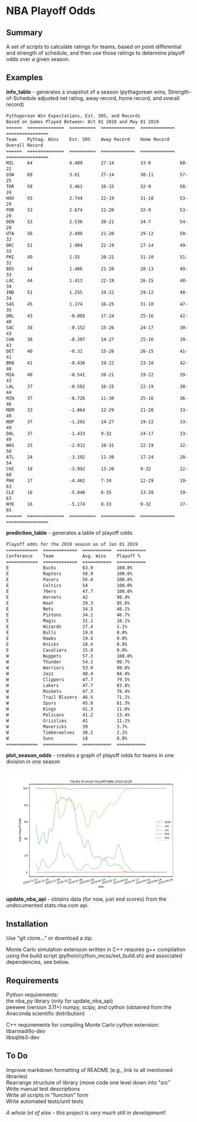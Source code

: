 # NBA Playoff Odds

## Summary 
A set of scripts to calculate ratings for teams, based on point differential and strength of schedule, and then use those ratings to determine playoff odds over a given season. 

## Examples

**info_table** - generates a snapshot of a season (pythagorean wins, Strength-of-Schedule adjusted net rating, away record, home record, and overall record)

	Pythagorean Win Expectations, Est. SRS, and Records 
	Based on Games Played Between: Oct 01 2018 and May 01 2019
	======  ==============  ==========  =============  =============  ================
	Team    Pythag. Wins    Est. SRS    Away Record    Home Record    Overall Record
	======  ==============  ==========  =============  =============  ================
	MIL     64              4.409       27-14          33-8           60-22
	GSW     60              3.61        27-14          30-11          57-25
	TOR     58              3.461       26-15          32-9           58-24
	HOU     55              2.744       22-19          31-10          53-29
	POR     53              2.674       21-20          32-9           53-29
	DEN     53              2.536       20-21          34-7           54-28
	UTA     56              2.498       21-20          29-12          50-32
	OKC     51              1.904       22-19          27-14          49-33
	PHI     49              1.55        20-21          31-10          51-31
	BOS     54              1.486       21-20          28-13          49-33
	LAC     44              1.413       22-19          26-15          48-34
	IND     51              1.255       19-22          29-12          48-34
	SAS     45              1.174       16-25          31-10          47-35
	ORL     43              -0.085      17-24          25-16          42-40
	SAC     38              -0.152      15-26          24-17          39-43
	CHA     38              -0.307      14-27          25-16          39-43
	DET     40              -0.31       15-26          26-15          41-41
	BKN     41              -0.436      19-22          23-18          42-40
	MIA     40              -0.541      20-21          19-22          39-43
	LAL     37              -0.582      16-25          22-19          38-44
	MIN     37              -0.726      11-30          25-16          36-46
	MEM     33              -1.064      12-29          21-20          33-49
	NOP     37              -1.202      14-27          19-22          33-49
	DAL     37              -1.433      9-32           24-17          33-49
	WAS     33              -2.012      10-31          22-19          32-50
	ATL     24              -3.192      11-30          17-24          28-54
	CHI     18              -3.992      13-28          9-32           22-60
	PHX     17              -4.462      7-34           12-29          19-63
	CLE     16              -5.046      6-35           13-28          19-63
	NYK     16              -5.174      8-33           9-32           17-65
	======  ==============  ==========  =============  =============  ================

**prediction_table** - generates a table of playoff odds
	
	Playoff odds for the 2019 season as of Jan 01 2019
	============  =============  ===========  ===========
	Conference    Team           Avg. Wins    Playoff %
	============  =============  ===========  ===========
	E             Bucks          63.9         100.0%
	E             Raptors        58.9         100.0%
	E             Pacers         56.4         100.0%
	E             Celtics        54           100.0%
	E             76ers          47.7         100.0%
	E             Hornets        42           98.4%
	E             Heat           39.3         95.6%
	E             Nets           34.5         48.1%
	E             Pistons        34.1         46.7%
	E             Magic          31.1         10.1%
	E             Wizards        27.4         1.1%
	E             Bulls          19.6         0.0%
	E             Hawks          19.4         0.0%
	E             Knicks         18.4         0.0%
	E             Cavaliers      15.9         0.0%
	W             Nuggets        57.3         100.0%
	W             Thunder        54.1         99.7%
	W             Warriors       53.9         99.8%
	W             Jazz           48.4         84.4%
	W             Clippers       47.7         79.5%
	W             Lakers         47.7         83.8%
	W             Rockets        47.3         78.4%
	W             Trail Blazers  46.5         71.1%
	W             Spurs          45.9         61.3%
	W             Kings          41.3         11.6%
	W             Pelicans       41.2         13.4%
	W             Grizzlies      41           11.1%
	W             Mavericks      39           3.7%
	W             Timberwolves   38.1         2.2%
	W             Suns           18           0.0%
	============  =============  ===========  ===========

**plot_season_odds** - creates a graph of playoff odds for teams in one division in one season

![Playoff odds for Pacific Division, 2019](https://raw.githubusercontent.com/martinm43/nba_playoff_odds/master/src/README_example.png) 

**update_nba_api** - obtains data (for now, just end scores) from the undocumented stats.nba.com api.

## Installation

Use "git clone..." or download a zip.

Monte Carlo simulation extension written in C++ requires g++ compilation using the build script (python/cython_mcss/ext_build.sh) and associated dependencies, see below.

## Requirements

Python requirements:  
the nba_py library (only for update_nba_api)  
peewee (version 3.11+)
numpy, scipy, and cython (obtained from the Anaconda scientific distribution)  

C++ requirements for compiling Monte Carlo cython extension:  
libarmadillo-dev   
libsqlite3-dev  

## To Do
Improve markdown formatting of README (e.g., link to all mentioned libraries)  
Rearrange structure of library (move code one level down into "src"  
Write manual test descriptions  
Write all scripts in "function" form   
Write automated tests/unit tests  

*A whole lot of else - this project is very much still in development!*
